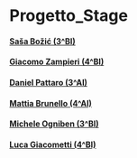 # Progetto_Stage
#### [Saša Božić (3^BI)](https://github.com/bozicsasa)
#### [Giacomo Zampieri (4^BI)](https://github.com/4BIZampieriGiacomo)
#### [Daniel Pattaro (3^AI)](https://github.com/danielpattaro)
#### [Mattia Brunello (4^AI)](https://github.com/MrBrune01)
#### [Michele Ogniben (3^BI)](https://github.com/Micheleogniben)
#### [Luca Giacometti (4^BI)](https://github.com/lucagiacometti19)
